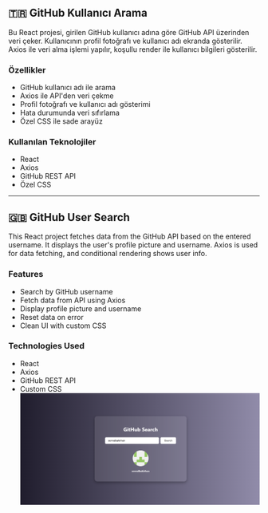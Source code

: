 ## 🇹🇷  GitHub Kullanıcı Arama

Bu React projesi, girilen GitHub kullanıcı adına göre GitHub API üzerinden veri çeker. Kullanıcının profil fotoğrafı ve kullanıcı adı ekranda gösterilir. Axios ile veri alma işlemi yapılır, koşullu render ile kullanıcı bilgileri gösterilir.

### Özellikler

- GitHub kullanıcı adı ile arama
- Axios ile API'den veri çekme
- Profil fotoğrafı ve kullanıcı adı gösterimi
- Hata durumunda veri sıfırlama
- Özel CSS ile sade arayüz

### Kullanılan Teknolojiler

- React  
- Axios  
- GitHub REST API  
- Özel CSS

---

## 🇬🇧  GitHub User Search

This React project fetches data from the GitHub API based on the entered username. It displays the user's profile picture and username. Axios is used for data fetching, and conditional rendering shows user info.

### Features

- Search by GitHub username  
- Fetch data from API using Axios  
- Display profile picture and username  
- Reset data on error  
- Clean UI with custom CSS

### Technologies Used

- React  
- Axios  
- GitHub REST API  
- Custom CSS
![c:\Users\sevva\OneDrive\Pictures\Screenshots\search.png](search.png)